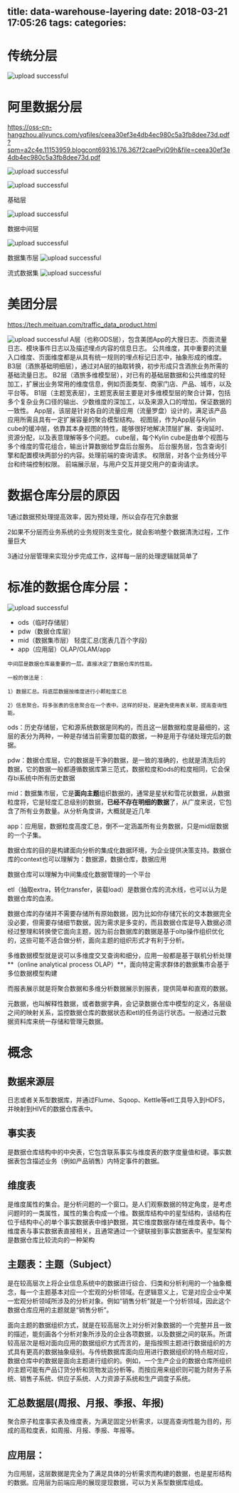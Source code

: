 title: data-warehouse-layering
date: 2018-03-21 17:05:26
tags:
categories:
---
# 传统分层
![upload successful](/images/pasted-91.png)


# 阿里数据分层

https://oss-cn-hangzhou.aliyuncs.com/yqfiles/ceea30ef3e4db4ec980c5a3fb8dee73d.pdf?spm=a2c4e.11153959.blogcont69316.176.367f2caePvjO9h&file=ceea30ef3e4db4ec980c5a3fb8dee73d.pdf

![upload successful](/images/pasted-97.png)

![upload successful](/images/pasted-92.png)

基础层

![upload successful](/images/pasted-93.png)

数据中间层

![upload successful](/images/pasted-94.png)

数据集市层
![upload successful](/images/pasted-95.png)

流式数据集
![upload successful](/images/pasted-96.png)

# 美团分层

https://tech.meituan.com/traffic_data_product.html

![upload successful](/images/pasted-103.png)
A层（也称ODS层），包含美团App的大搜日志、页面流量日志、模块事件日志以及描述埋点内容的信息日志。
公共维度，其中重要的流量入口维度、页面维度都是从具有统一规则的埋点标记日志中，抽象形成的维度。
B3层（酒旅基础明细层），通过对A层的抽取转换，初步形成只含酒旅业务所需的基础流量日志。
B2层（酒旅多维模型层），对已有的基础层数据和公共维度的轻加工，扩展出业务常用的维度信息，例如页面类型、商家门店、产品、城市，以及平台等。
B1层（主题宽表层），主题宽表层主要是对多维模型层的聚合计算，包括多个复杂业务口径的输出、少数维度的深加工，以及来源入口的增加，保证数据的一致性。
App层，该层是针对各自的流量应用（流量罗盘）设计的，满足该产品应用所需且具有一定扩展容量的聚合模型结构。
视图层，作为App层与Kylin cube的缓冲层，依靠其本身视图的特性，能够很好地解决顶层扩展、查询延时、资源分配，以及表意理解等多个问题。
cube层，每个Kylin cube是由单个视图与多个维度的雪花组合，输出计算数据给罗盘后台服务。
后台服务层，包含查询引擎和配置模块两部分的内容。处理前端的查询请求。
权限层，对各个业务线分平台和终端控制权限。
前端展示层，与用户交互并提交用户的查询请求。


# 数据仓库分层的原因

1通过数据预处理提高效率，因为预处理，所以会存在冗余数据

2如果不分层而业务系统的业务规则发生变化，就会影响整个数据清洗过程，工作量巨大

3通过分层管理来实现分步完成工作，这样每一层的处理逻辑就简单了


# 标准的数据仓库分层：

![upload successful](/images/pasted-90.png)

- ods（临时存储层）
- pdw（数据仓库层）
- mid（数据集市层） 轻度汇总(宽表几百个字段)
- app（应用层）OLAP/OLAM/app

```
中间层是数据仓库最重要的一层。直接决定了数据仓库的性能。

一般的做法是：

1）数据汇总。将底层数据按维度进行小颗粒度汇总

2）信息聚合。将多张表的信息聚合在一个表中。这样的好处，是避免使用表关联，提高查询性能。
```

ods：历史存储层，它和源系统数据是同构的，而且这一层数据粒度是最细的，这层的表分为两种，一种是存储当前需要加载的数据，一种是用于存储处理完后的数据。

pdw：数据仓库层，它的数据是干净的数据，是一致的准确的，也就是清洗后的数据，它的数据一般都遵循数据库第三范式，数据粒度和ods的粒度相同，它会保存bi系统中所有历史数据

mid：数据集市层，它是**面向主题**组织数据的，通常是星状和雪花状数据，从数据粒度将，它是轻度汇总级别的数据，**已经不存在明细的数据**了，从广度来说，它包含了所有业务数量。从分析角度讲，大概就是近几年

app：应用层，数据粒度高度汇总，倒不一定涵盖所有业务数据，只是mid层数据的一个子集。


数据仓库的目的是构建面向分析的集成化数据环境，为企业提供决策支持。数据仓库的context也可以理解为：数据源，数据仓库，数据应用


数据仓库可以理解为中间集成化数据管理的一个平台

etl（抽取extra，转化transfer，装载load）是数据仓库的流水线，也可以认为是数据仓库的血液。

数据仓库的存储并不需要存储所有原始数据，因为比如你存储冗长的文本数据完全没必要，但需要存储细节数据，因为需求是多变的，而且数据仓库是导入数据必须经过整理和转换使它面向主题，因为前台数据库的数据是基于oltp操作组织优化的，这些可能不适合做分析，面向主题的组织形式才有利于分析。

多维数据模型就是说可以多维度交叉查询和细分，应用一般都是基于联机分析处理**（online analytical process OLAP）**，面向特定需求群体的数据集市会基于多位数据模型构建

而报表展示就是将聚合数据和多维分析数据展示到报表，提供简单和直观的数据。

元数据，也叫解释性数据，或者数据字典，会记录数据仓库中模型的定义，各层级之间的映射关系，监控数据仓库的数据状态和etl的任务运行状态。一般通过元数据资料库来统一存储和管理元数据。

# 概念

## 数据来源层
日志或者关系型数据库，并通过Flume、Sqoop、Kettle等etl工具导入到HDFS，并映射到HIVE的数据仓库表中。


## 事实表
是数据仓库结构中的中央表，它包含联系事实与维度表的数字度量值和键。事实数据表包含描述业务（例如产品销售）内特定事件的数据。


## 维度表
是维度属性的集合。是分析问题的一个窗口。是人们观察数据的特定角度，是考虑问题时的一类属性，属性的集合构成一个维。数据库结构中的星型结构，该结构在位于结构中心的单个事实数据表中维护数据，其它维度数据存储在维度表中。每个维度表与事实数据表直接相关，且通常通过一个键联接到事实数据表中。星型架构是数据仓库比较流向的一种架构


## 主题表：主题（Subject）
是在较高层次上将企业信息系统中的数据进行综合、归类和分析利用的一个抽象概念，每一个主题基本对应一个宏观的分析领域。在逻辑意义上，它是对应企业中某一宏观分析领域所涉及的分析对象。例如“销售分析”就是一个分析领域，因此这个数据仓库应用的主题就是“销售分析”。

面向主题的数据组织方式，就是在较高层次上对分析对象数据的一个完整并且一致的描述，能刻画各个分析对象所涉及的企业各项数据，以及数据之间的联系。所谓较高层次是相对面向应用的数据组织方式而言的，是指按照主题进行数据组织的方式具有更高的数据抽象级别。与传统数据库面向应用进行数据组织的特点相对应，数据仓库中的数据是面向主题进行组织的。例如，一个生产企业的数据仓库所组织的主题可能有产品订货分析和货物发运分析等。而按应用来组织则可能为财务子系统、销售子系统、供应子系统、人力资源子系统和生产调度子系统。



## 汇总数据层(周报、月报、季报、年报)
聚合原子粒度事实表及维度表，为满足固定分析需求，以提高查询性能为目的，形成的高粒度表，如周报、月报、季报、年报等。



## 应用层：
为应用层，这层数据是完全为了满足具体的分析需求而构建的数据，也是星形结构的数据。应用层为前端应用的展现提现数据，可以为关系型数据库组成。